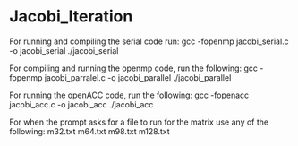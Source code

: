 # Jacobi_Iteration

For running and compiling the serial code run:
gcc -fopenmp jacobi_serial.c -o jacobi_serial
./jacobi_serial


For compiling and running the openmp code, run the following:
gcc -fopenmp jacobi_parralel.c -o jacobi_parallel
./jacobi_parallel

For running the openACC code, run the following:
gcc -fopenacc jacobi_acc.c -o jacobi_acc
./jacobi_acc

For when the prompt asks for a file to run for the matrix use any of the following:
m32.txt
m64.txt
m98.txt
m128.txt

